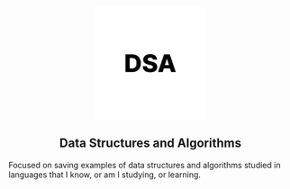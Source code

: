 <div id="header">
   <p align="center">
      <img src="/@assets/dsa-logo.svg" width="200px" align="center" alt="cdp-logo" />
   <h2 align="center">Data Structures and Algorithms</h2>
   </p>
</div>

Focused on saving examples of data structures and algorithms studied in languages that I know, or am I studying, or learning.